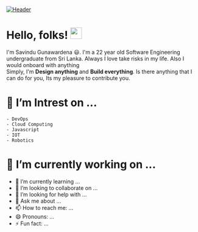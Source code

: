 [![Header](https://raw.githubusercontent.com/MartinHeinz/<OWNER>/<OWNER>/readme_header.png "Header")](https://some-url.dev/)

# Hello, folks! <img src="https://raw.githubusercontent.com/MartinHeinz/MartinHeinz/master/wave.gif" width="30px">


I'm Savindu Gunawardena 😃. I'm a 22 year old Software Engineering undergraduate from Sri Lanka. Always I love take risks in my life. Also I would onboard with anything  
Simply, I'm **Design anything** and **Build everything**. Is there anything that I can do for you, Its my pleasure to contribute you.

# 🔭 I’m Intrest on ...
    - DevOps
    - Cloud Computing
    - Javascript
    - IOT
    - Robotics
    
# 🔭 I’m currently working on ...
- 🌱 I’m currently learning ...
- 👯 I’m looking to collaborate on ...
- 🤔 I’m looking for help with ...
- 💬 Ask me about ...
- 📫 How to reach me: ...
- 😄 Pronouns: ...
- ⚡ Fun fact: ...

